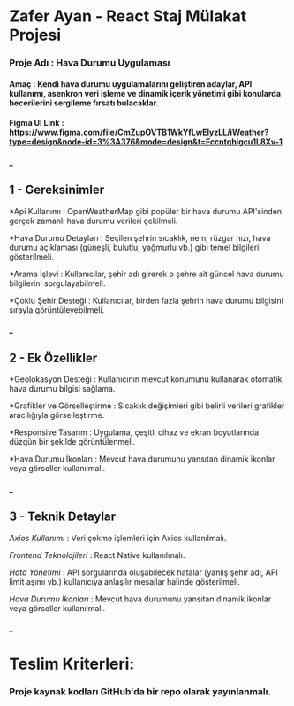 # **Zafer Ayan - React Staj Mülakat Projesi**

### Proje Adı : Hava Durumu Uygulaması

#### Amaç : Kendi hava durumu uygulamalarını geliştiren adaylar, API kullanımı, asenkron veri işleme ve dinamik içerik yönetimi gibi konularda becerilerini sergileme fırsatı bulacaklar.

#### Figma UI Link : <a>https://www.figma.com/file/CmZupOVTB1WkYfLwElyzLL/iWeather?type=design&node-id=3%3A376&mode=design&t=Fccntqhigcu1L8Xv-1</a>

#### _

## 1 - Gereksinimler

   *Api Kullanımı : OpenWeatherMap gibi popüler bir hava durumu API'sinden gerçek zamanlı hava durumu verileri çekilmeli.

   *Hava Durumu Detayları : Seçilen şehrin sıcaklık, nem, rüzgar hızı, hava durumu açıklaması (güneşli, bulutlu, yağmurlu vb.) gibi temel bilgileri gösterilmeli.

   *Arama İşlevi : Kullanıcılar, şehir adı girerek o şehre ait güncel hava durumu bilgilerini sorgulayabilmeli.

   *Çoklu Şehir Desteği : Kullanıcılar, birden fazla şehrin hava durumu bilgisini sırayla görüntüleyebilmeli.

#### _

## 2 - Ek Özellikler

   *Geolokasyon Desteği : Kullanıcının mevcut konumunu kullanarak otomatik hava durumu bilgisi sağlama.

   *Grafikler ve Görselleştirme : Sıcaklık değişimleri gibi belirli verileri grafikler aracılığıyla görselleştirme.

   *Responsive Tasarım : Uygulama, çeşitli cihaz ve ekran boyutlarında düzgün bir şekilde görüntülenmeli.

   *Hava Durumu İkonları : Mevcut hava durumunu yansıtan dinamik ikonlar veya görseller kullanılmalı.

#### _

## 3 - Teknik Detaylar

   *Axios Kullanımı* : Veri çekme işlemleri için Axios kullanılmalı.

   *Frontend Teknolojileri* : React Native kullanılmalı.

   *Hata Yönetimi* : API sorgularında oluşabilecek hatalar (yanlış şehir adı, API limit aşımı vb.) kullanıcıya anlaşılır mesajlar halinde gösterilmeli.

   *Hava Durumu İkonları* : Mevcut hava durumunu yansıtan dinamik ikonlar veya görseller kullanılmalı.

#### _

# Teslim Kriterleri:
### Proje kaynak kodları GitHub'da bir repo olarak yayınlanmalı.
